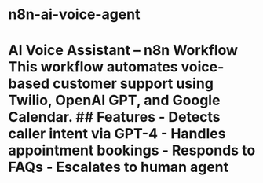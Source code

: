 # n8n-ai-voice-agent
# AI Voice Assistant – n8n Workflow  This workflow automates voice-based customer support using Twilio, OpenAI GPT, and Google Calendar.  ## Features - Detects caller intent via GPT-4 - Handles appointment bookings - Responds to FAQs - Escalates to human agent
